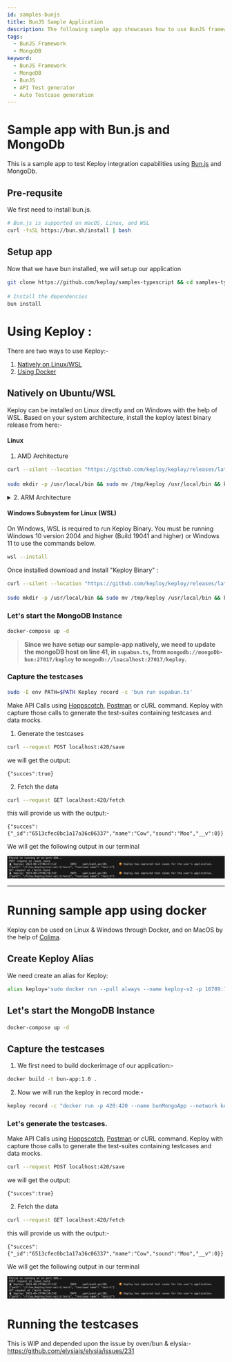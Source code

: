 ```yaml
---
id: samples-bunjs
title: BunJS Sample Application
description: The following sample app showcases how to use BunJS framework and the Keploy Platform.
tags:
  - BunJS Framework
  - MongoDB
keyword:
  - BunJS Framework
  - MongoDB
  - BunJS
  - API Test generator
  - Auto Testcase generation
---
```


# Sample app with Bun.js and MongoDb

This is a sample app to test Keploy integration capabilities using [Bun.js](https://bun.sh) and MongoDb.

## Pre-requsite

We first need to install bun.js.

```zsh
# Bun.js is supported on macOS, Linux, and WSL
curl -fsSL https://bun.sh/install | bash
```

## Setup app

Now that we have bun installed, we will setup our application

```zsh
git clone https://github.com/keploy/samples-typescript && cd samples-typescript/bun-mongo

# Install the dependencies
bun install
```

# Using Keploy :

There are two ways to use Keploy:-

1. [Natively on Linux/WSL](#natively-on-ubuntuwsl)
2. [Using Docker](#running-sample-app-using-docker)

## Natively on Ubuntu/WSL

Keploy can be installed on Linux directly and on Windows with the help of WSL. Based on your system architecture, install the keploy latest binary release from here:-

#### Linux

1. AMD Architecture

```zsh
curl --silent --location "https://github.com/keploy/keploy/releases/latest/download/keploy_linux_amd64.tar.gz" | tar xz -C /tmp

sudo mkdir -p /usr/local/bin && sudo mv /tmp/keploy /usr/local/bin && keploy
```

<details> 
<Summary> 2. ARM Architecture </Summary>

```zsh
curl --silent --location "https://github.com/keploy/keploy/releases/latest/download/keploy_linux_arm64.tar.gz" | tar xz -C /tmp

sudo mkdir -p /usr/local/bin && sudo mv /tmp/keploy /usr/local/bin && keploy
```

</details>

#### Windows Subsystem for Linux (WSL)

On Windows, WSL is required to run Keploy Binary. You must be running Windows 10 version 2004 and higher (Build 19041 and higher) or Windows 11 to use the commands below.

```bash
wsl --install
```

Once installed download and Install "Keploy Binary" :

```bash
curl --silent --location "https://github.com/keploy/keploy/releases/latest/download/keploy_linux_amd64.tar.gz" | tar xz -C /tmp

sudo mkdir -p /usr/local/bin && sudo mv /tmp/keploy /usr/local/bin && keploy
```

### Let's start the MongoDB Instance

```zsh
docker-compose up -d
```

> **Since we have setup our sample-app natively, we need to update the mongoDB host on line 41, in `supabun.ts`, from `mongodb://mongoDb-bun:27017/keploy` to `mongodb://loacalhost:27017/keploy`.**

### Capture the testcases

```bash
sudo -E env PATH=$PATH Keploy record -c 'bun run supabun.ts'
```

Make API Calls using [Hoppscotch](https://hoppscotch.io), [Postman](https://postman.com) or cURL command. Keploy with capture those calls to generate the test-suites containing testcases and data mocks.

1. Generate the testcases

```bash
curl --request POST localhost:420/save
```

we will get the output:

```
{"succes":true}
```

2. Fetch the data

```bash
curl --request GET localhost:420/fetch
```

this will provide us with the output:-

```
{"succes":{"_id":"6513cfec0bc1a17a36c06337","name":"Cow","sound":"Moo","__v":0}}
```

We will get the following output in our terminal

![Testcase](../../../static/img/testcase-bun.png)

---

# Running sample app using docker

Keploy can be used on Linux & Windows through Docker, and on MacOS by the help of [Colima](https://docs.keploy.io/docs/server/macos/installation/#using-colima).

## Create Keploy Alias

We need create an alias for Keploy:

```bash
alias keploy='sudo docker run --pull always --name keploy-v2 -p 16789:16789 --privileged --pid=host -it -v "$(pwd)":/files -v /sys/fs/cgroup:/sys/fs/cgroup -v /sys/kernel/debug:/sys/kernel/debug -v /sys/fs/bpf:/sys/fs/bpf -v /var/run/docker.sock:/var/run/docker.sock --rm ghcr.io/keploy/keploy'
```

## Let's start the MongoDB Instance

```bash
docker-compose up -d
```

## Capture the testcases

1. We first need to build dockerimage of our application:-

```bash
docker build -t bun-app:1.0 .
```

2. Now we will run the keploy in record mode:-

```bash
keploy record -c "docker run -p 420:420 --name bunMongoApp --network keploy-network bun-app:1.0"
```

### Let's generate the testcases.

Make API Calls using [Hoppscotch](https://hoppscotch.io), [Postman](https://postman.com) or cURL command. Keploy with capture those calls to generate the test-suites containing testcases and data mocks.

```bash
curl --request POST localhost:420/save
```

we will get the output:

```
{"succes":true}
```

2. Fetch the data

```bash
curl --request GET localhost:420/fetch
```

this will provide us with the output:-

```
{"succes":{"_id":"6513cfec0bc1a17a36c06337","name":"Cow","sound":"Moo","__v":0}}
```

We will get the following output in our terminal

![Testcase](../../../static/img/testcase-bun.png)

# Running the testcases

This is WIP and depended upon the issue by oven/bun & elysia:- https://github.com/elysiajs/elysia/issues/231
